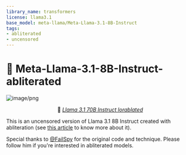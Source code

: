 ```yaml
---
library_name: transformers
license: llama3.1
base_model: meta-llama/Meta-Llama-3.1-8B-Instruct
tags:
- abliterated
- uncensored
---
```


# 🦙 Meta-Llama-3.1-8B-Instruct-abliterated

![image/png](https://cdn-uploads.huggingface.co/production/uploads/61b8e2ba285851687028d395/AsTgL8VCgMHgobq4cr46b.png)

<center>🦙 <a href="https://huggingface.co/mlabonne/Llama-3.1-70B-Instruct-lorablated"><i>Llama 3.1 70B Instruct lorablated</i></a></center>

This is an uncensored version of Llama 3.1 8B Instruct created with abliteration (see [this article](https://huggingface.co/blog/mlabonne/abliteration) to know more about it).

Special thanks to [@FailSpy](https://huggingface.co/failspy) for the original code and technique. Please follow him if you're interested in abliterated models.